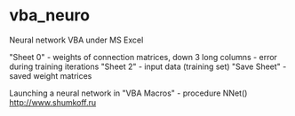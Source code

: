 # vba_neuro
Neural network VBA under MS Excel

"Sheet 0" - weights of connection matrices, down 3 long columns - error during training iterations
"Sheet 2" - input data (training set)
"Save Sheet" - saved weight matrices

Launching a neural network in "VBA Macros" - procedure NNet()
http://www.shumkoff.ru
